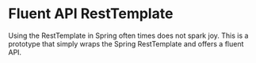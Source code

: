 # Fluent API RestTemplate

Using the RestTemplate in Spring often times does not spark joy. This is
a prototype that simply wraps the Spring RestTemplate and offers a fluent
API.